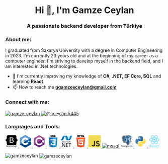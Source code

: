 <h1 align="center">Hi 👋, I'm Gamze Ceylan</h1>
<h3 align="center">A passionate backend developer from Türkiye</h3>

<h3 align="left">About me:</h3>

I graduated from Sakarya University with a degree in Computer Engineering in 2023. I'm currently 23 years old and at the beginning of my career as a computer engineer. I'm striving to develop myself in the backend field, and I am interested in .Net technologies.

- 🌱 I'm currently improving my knowledge of **C#, .NET, EF Core, SQL** and learning **React**
- 📫 How to reach me **ggamzeeceylan@gmail.com**
  

<h3 align="left">Connect with me:</h3>
<p align="left">
<a href="https://linkedin.com/in/gamze-ceylan" target="blank"><img align="center" src="https://raw.githubusercontent.com/rahuldkjain/github-profile-readme-generator/master/src/images/icons/Social/linked-in-alt.svg" alt="gamze-ceylan" height="30" width="40" /></a>
<a href="https://medium.com/@cceylan.5445" target="blank"><img align="center" src="https://raw.githubusercontent.com/rahuldkjain/github-profile-readme-generator/master/src/images/icons/Social/medium.svg" alt="@cceylan.5445" height="30" width="40" /></a>
</p>

<h3 align="left">Languages and Tools:</h3>
<p align="left"> <a href="https://getbootstrap.com" target="_blank" rel="noreferrer"> <img src="https://raw.githubusercontent.com/devicons/devicon/master/icons/bootstrap/bootstrap-plain-wordmark.svg" alt="bootstrap" width="40" height="40"/> </a> <a href="https://www.w3schools.com/cpp/" target="_blank" rel="noreferrer"> <img src="https://raw.githubusercontent.com/devicons/devicon/master/icons/cplusplus/cplusplus-original.svg" alt="cplusplus" width="40" height="40"/> </a> <a href="https://www.w3schools.com/cs/" target="_blank" rel="noreferrer"> <img src="https://raw.githubusercontent.com/devicons/devicon/master/icons/csharp/csharp-original.svg" alt="csharp" width="40" height="40"/> </a> <a href="https://www.w3schools.com/css/" target="_blank" rel="noreferrer"> <img src="https://raw.githubusercontent.com/devicons/devicon/master/icons/css3/css3-original-wordmark.svg" alt="css3" width="40" height="40"/> </a> <a href="https://dotnet.microsoft.com/" target="_blank" rel="noreferrer"> <img src="https://raw.githubusercontent.com/devicons/devicon/master/icons/dot-net/dot-net-original-wordmark.svg" alt="dotnet" width="40" height="40"/> </a> <a href="https://www.w3.org/html/" target="_blank" rel="noreferrer"> <img src="https://raw.githubusercontent.com/devicons/devicon/master/icons/html5/html5-original-wordmark.svg" alt="html5" width="40" height="40"/> </a> <a href="https://developer.mozilla.org/en-US/docs/Web/JavaScript" target="_blank" rel="noreferrer"> <img src="https://raw.githubusercontent.com/devicons/devicon/master/icons/javascript/javascript-original.svg" alt="javascript" width="40" height="40"/> </a> <a href="https://www.microsoft.com/en-us/sql-server" target="_blank" rel="noreferrer"> <img src="https://www.svgrepo.com/show/303229/microsoft-sql-server-logo.svg" alt="mssql" width="40" height="40"/> </a> <a href="https://www.postgresql.org" target="_blank" rel="noreferrer"> <img src="https://raw.githubusercontent.com/devicons/devicon/master/icons/postgresql/postgresql-original-wordmark.svg" alt="postgresql" width="40" height="40"/> </a> <a href="https://www.python.org" target="_blank" rel="noreferrer"> <img src="https://raw.githubusercontent.com/devicons/devicon/master/icons/python/python-original.svg" alt="python" width="40" height="40"/> </a> <a href="https://reactjs.org/" target="_blank" rel="noreferrer"> <img src="https://raw.githubusercontent.com/devicons/devicon/master/icons/react/react-original-wordmark.svg" alt="react" width="40" height="40"/> </a> </p>

<p><img align="left" src="https://github-readme-stats.vercel.app/api/top-langs?username=gamzeceylan&show_icons=true&locale=en&layout=compact" alt="gamzeceylan" /></p>

<p>&nbsp;<img align="center" src="https://github-readme-stats.vercel.app/api?username=gamzeceylan&show_icons=true&locale=en" alt="gamzeceylan" /></p>


<!--
<picture>
  <source media="(prefers-color-scheme: dark)" srcset="https://raw.githubusercontent.com/gamzeceylan/gamzeceylan/output/github-contribution-grid-snake-dark.svg">
  <source media="(prefers-color-scheme: light)" srcset="https://raw.githubusercontent.com/gamzeceylan/gamzeceylan/output/github-contribution-grid-snake.svg">
  <img alt="github contribution grid snake animation" src="https://raw.githubusercontent.com/gamzeceylan/gamzeceylan/output/github-contribution-grid-snake.svg">
</picture>
--!>
